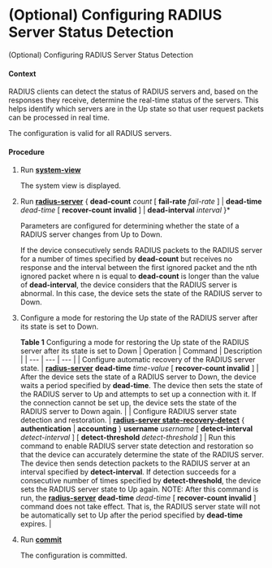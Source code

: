 (Optional) Configuring RADIUS Server Status Detection
=====================================================

(Optional) Configuring RADIUS Server Status Detection

#### Context

RADIUS clients can detect the status of RADIUS servers and, based on the responses they receive, determine the real-time status of the servers. This helps identify which servers are in the Up state so that user request packets can be processed in real time.

The configuration is valid for all RADIUS servers.


#### Procedure

1. Run [**system-view**](cmdqueryname=system-view)
   
   
   
   The system view is displayed.
2. Run [**radius-server**](cmdqueryname=radius-server) { **dead-count** *count* [ **fail-rate** *fail-rate* ] | **dead-time** *dead-time* [ **recover-count** **invalid** ] | **dead-interval** *interval* }\*
   
   
   
   Parameters are configured for determining whether the state of a RADIUS server changes from Up to Down.
   
   
   
   If the device consecutively sends RADIUS packets to the RADIUS server for a number of times specified by **dead-count** but receives no response and the interval between the first ignored packet and the nth ignored packet where n is equal to **dead-count** is longer than the value of **dead-interval**, the device considers that the RADIUS server is abnormal. In this case, the device sets the state of the RADIUS server to Down.
3. Configure a mode for restoring the Up state of the RADIUS server after its state is set to Down.
   
   
   
   **Table 1** Configuring a mode for restoring the Up state of the RADIUS server after its state is set to Down
   | Operation | Command | Description |
   | --- | --- | --- |
   | Configure automatic recovery of the RADIUS server state. | [**radius-server**](cmdqueryname=radius-server%28%E7%B3%BB%E7%BB%9F%E8%A7%86%E5%9B%BE%29) **dead-time** *time-value* [ **recover-count invalid** ] | After the device sets the state of a RADIUS server to Down, the device waits a period specified by **dead-time**. The device then sets the state of the RADIUS server to Up and attempts to set up a connection with it. If the connection cannot be set up, the device sets the state of the RADIUS server to Down again. |
   | Configure RADIUS server state detection and restoration. | [**radius-server state-recovery-detect**](cmdqueryname=radius-server+state-recovery-detect) { **authentication** | **accounting** } **username** *username* [ **detect-interval** *detect-interval* ] [ **detect-threshold** *detect-threshold* ] | Run this command to enable RADIUS server state detection and restoration so that the device can accurately determine the state of the RADIUS server. The device then sends detection packets to the RADIUS server at an interval specified by **detect-interval**. If detection succeeds for a consecutive number of times specified by **detect-threshold**, the device sets the RADIUS server state to Up again.  NOTE:  After this command is run, the [**radius-server**](cmdqueryname=radius-server) **dead-time** *dead-time* [ **recover-count invalid** ] command does not take effect. That is, the RADIUS server state will not be automatically set to Up after the period specified by **dead-time** expires. |
4. Run [**commit**](cmdqueryname=commit)
   
   
   
   The configuration is committed.